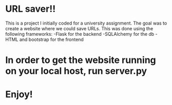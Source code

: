# URL saver!!

This is a project I initially coded for a university assignment.
The goal was to create a website where we could save URLs. 
This was done using the following frameworks:
    -Flask for the backend
    -SQLAlchemy for the db
    -HTML and bootstrap for the frontend

# In order to get the website running on your local host, run server.py
# Enjoy!